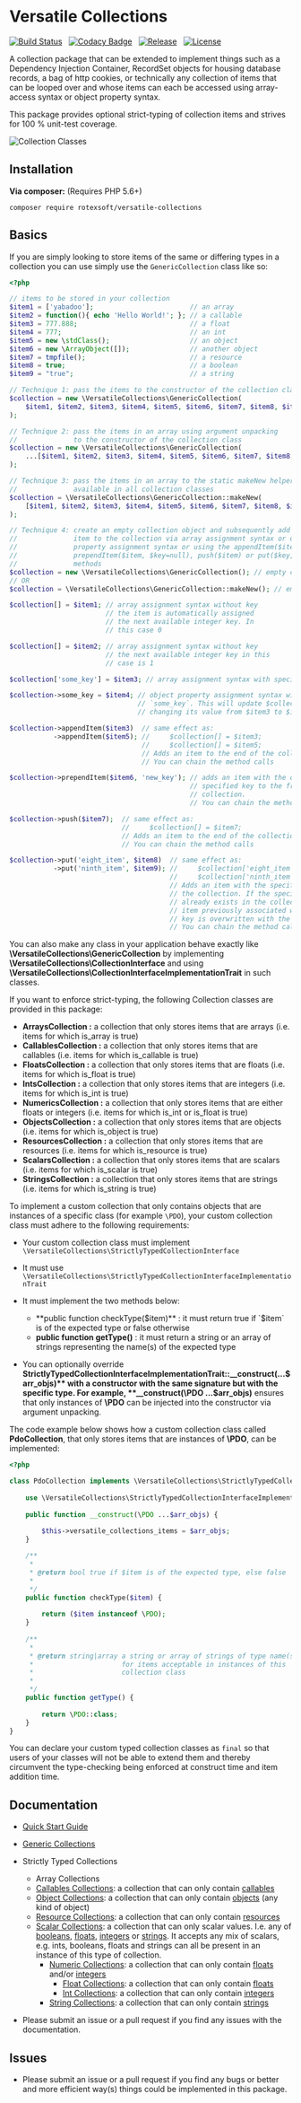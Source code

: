 # Versatile Collections
[![Build Status](https://img.shields.io/travis/rotexsoft/versatile-collections/master.png?style=flat-square)](https://travis-ci.org/rotexsoft/versatile-collections) &nbsp; 
[![Codacy Badge](https://api.codacy.com/project/badge/Grade/39472c4a7ad5402aaf19a38e72ed651c)](https://www.codacy.com/app/rotexdegba/versatile-collections?utm_source=github.com&amp;utm_medium=referral&amp;utm_content=rotexsoft/versatile-collections&amp;utm_campaign=Badge_Grade) &nbsp; 
[![Release](https://img.shields.io/github/release/rotexsoft/versatile-collections.png?style=flat-square)](https://github.com/rotexsoft/versatile-collections/releases/latest) &nbsp; 
[![License](https://img.shields.io/badge/license-BSD-brightgreen.png?style=flat-square)](https://github.com/rotexsoft/versatile-collections/blob/master/LICENSE) &nbsp; 

A collection package that can be extended to implement things such as a Dependency Injection Container,
RecordSet objects for housing database records, a bag of http cookies, or technically any collection of
items that can be looped over and whose items can each be accessed using array-access syntax or object
property syntax.

This package provides optional strict-typing of collection items and strives for 100 % unit-test coverage.

![Collection Classes](versatile-collections.png)

## Installation 

**Via composer:** (Requires PHP 5.6+)


    composer require rotexsoft/versatile-collections


## Basics 

If you are simply looking to store items of the same or differing types in a collection you can use simply use the `GenericCollection` class like so:

```php
<?php 

// items to be stored in your collection
$item1 = ['yabadoo'];                        // an array
$item2 = function(){ echo 'Hello World!'; }; // a callable
$item3 = 777.888;                            // a float
$item4 = 777;                                // an int
$item5 = new \stdClass();                    // an object
$item6 = new \ArrayObject([]);               // another object
$item7 = tmpfile();                          // a resource
$item8 = true;                               // a boolean
$item9 = "true";                             // a string

// Technique 1: pass the items to the constructor of the collection class
$collection = new \VersatileCollections\GenericCollection(
    $item1, $item2, $item3, $item4, $item5, $item6, $item7, $item8, $item9
);

// Technique 2: pass the items in an array using argument unpacking
//              to the constructor of the collection class
$collection = new \VersatileCollections\GenericCollection(
    ...[$item1, $item2, $item3, $item4, $item5, $item6, $item7, $item8, $item9]
);

// Technique 3: pass the items in an array to the static makeNew helper method
//              available in all collection classes
$collection = \VersatileCollections\GenericCollection::makeNew(
    [$item1, $item2, $item3, $item4, $item5, $item6, $item7, $item8, $item9]
);

// Technique 4: create an empty collection object and subsequently add each
//              item to the collection via array assignment syntax or object
//              property assignment syntax or using the appendItem($item), 
//              prependItem($item, $key=null), push($item) or put($key, $value)
//              methods
$collection = new \VersatileCollections\GenericCollection(); // empty collection
// OR
$collection = \VersatileCollections\GenericCollection::makeNew(); // empty collection

$collection[] = $item1; // array assignment syntax without key
                        // the item is automatically assigned
                        // the next available integer key. In
                        // this case 0

$collection[] = $item2; // array assignment syntax without key
                        // the next available integer key in this
                        // case is 1

$collection['some_key'] = $item3; // array assignment syntax with specified key `some_key`

$collection->some_key = $item4; // object property assignment syntax with specified property
                                // `some_key`. This will update $collection['some_key']
                                // changing its value from $item3 to $item4

$collection->appendItem($item3)  // same effect as:
           ->appendItem($item5); //     $collection[] = $item3;
                                 //     $collection[] = $item5;
                                 // Adds an item to the end of the collection    
                                 // You can chain the method calls

$collection->prependItem($item6, 'new_key'); // adds an item with the optional
                                             // specified key to the front of
                                             // collection.
                                             // You can chain the method calls

$collection->push($item7);  // same effect as:
                            //     $collection[] = $item7;
                            // Adds an item to the end of the collection    
                            // You can chain the method calls

$collection->put('eight_item', $item8)  // same effect as:
           ->put('ninth_item', $item9); //     $collection['eight_item'] = $item8;
                                        //     $collection['ninth_item'] = $item9;
                                        // Adds an item with the specified key to 
                                        // the collection. If the specified key
                                        // already exists in the collection the
                                        // item previously associated with the 
                                        // key is overwritten with the new item.    
                                        // You can chain the method calls

```

You can also make any class in your application behave exactly like **\VersatileCollections\GenericCollection** 
by implementing **\VersatileCollections\CollectionInterface** and using 
**\VersatileCollections\CollectionInterfaceImplementationTrait** in such classes.

If you want to enforce strict-typing, the following Collection classes are provided
in this package:

* **ArraysCollection :** a collection that only stores items that are arrays (i.e. items for which is_array is true)
* **CallablesCollection :** a collection that only stores items that are callables (i.e. items for which is_callable is true)
* **FloatsCollection :** a collection that only stores items that are floats (i.e. items for which is_float is true)
* **IntsCollection :** a collection that only stores items that are integers (i.e. items for which is_int is true)
* **NumericsCollection :** a collection that only stores items that are either floats or integers (i.e. items for which is_int or is_float is true)
* **ObjectsCollection :** a collection that only stores items that are objects (i.e. items for which is_object is true)
* **ResourcesCollection :** a collection that only stores items that are resources (i.e. items for which is_resource is true)
* **ScalarsCollection :** a collection that only stores items that are scalars (i.e. items for which is_scalar is true)
* **StringsCollection :** a collection that only stores items that are strings (i.e. items for which is_string is true)

To implement a custom collection that only contains objects that are instances of
a specific class (for example `\PDO`), your custom collection class must adhere to
the following requirements:

* Your custom collection class must implement `\VersatileCollections\StrictlyTypedCollectionInterface`

* It must use `\VersatileCollections\StrictlyTypedCollectionInterfaceImplementationTrait`

* It must implement the two methods below:

    * **public function checkType($item)** : it must return true if `$item` is of the expected type or false otherwise
    * **public function getType()** : it must return a string or an array of strings representing the name(s) of the expected type


* You can optionally override **StrictlyTypedCollectionInterfaceImplementationTrait::__construct(...$arr_objs)** with a constructor
with the same signature but with the specific type. For example, **__construct(\PDO ...$arr_objs)** ensures that only instances of
**\PDO** can be injected into the constructor via argument unpacking. 

The code example below shows how a custom collection class called **PdoCollection**, 
that only stores items that are instances of **\PDO**, can be implemented:

```php
<?php 

class PdoCollection implements \VersatileCollections\StrictlyTypedCollectionInterface {
    
    use \VersatileCollections\StrictlyTypedCollectionInterfaceImplementationTrait;
    
    public function __construct(\PDO ...$arr_objs) {
                
        $this->versatile_collections_items = $arr_objs;
    }

    /**
     * 
     * @return bool true if $item is of the expected type, else false
     * 
     */
    public function checkType($item) {
        
        return ($item instanceof \PDO);
    }
    
    /**
     * 
     * @return string|array a string or array of strings of type name(s) 
     *                      for items acceptable in instances of this 
     *                      collection class
     * 
     */
    public function getType() {
        
        return \PDO::class;
    }
}
```

You can declare your custom typed collection classes as `final` so that users of your 
classes will not be able to extend them and thereby circumvent the type-checking 
being enforced at construct time and item addition time.

## Documentation

* [Quick Start Guide](docs/QUICKSTART.md)
* [Generic Collections](docs/GenericCollections.md)
* Strictly Typed Collections
    * Array Collections
    * [Callables Collections](docs/CallablesCollections.md): a collection that can only contain [callables](http://php.net/manual/en/language.types.callable.php)
    * [Object Collections](docs/ObjectsCollections.md): a collection that can only contain [objects](http://php.net/manual/en/language.types.object.php) (any kind of object)
    * [Resource Collections](docs/ResourcesCollections.md): a collection that can only contain [resources](http://php.net/manual/en/language.types.resource.php)
    * [Scalar Collections](docs/ScalarsCollections.md): a collection that can only scalar values. I.e. any of [booleans](http://php.net/manual/en/language.types.boolean.php), [floats](http://php.net/manual/en/language.types.float.php), [integers](http://php.net/manual/en/language.types.integer.php) or [strings](http://php.net/manual/en/language.types.string.php). It accepts any mix of scalars, e.g. ints, booleans, floats and strings can all be present in an instance of this type of collection.
        * [Numeric Collections](docs/NumericCollections.md): a collection that can only contain [floats](http://php.net/manual/en/language.types.float.php) and/or [integers](http://php.net/manual/en/language.types.integer.php)
            * [Float Collections](docs/FloatsCollections.md): a collection that can only contain [floats](http://php.net/manual/en/language.types.float.php)
            * [Int Collections](docs/IntsCollections.md): a collection that can only contain [integers](http://php.net/manual/en/language.types.integer.php)
        * [String Collections](docs/StringsCollections.md): a collection that can only contain [strings](http://php.net/manual/en/language.types.string.php)

* Please submit an issue or a pull request if you find any issues with the documentation.

## Issues

* Please submit an issue or a pull request if you find any bugs or better and 
more efficient way(s) things could be implemented in this package.
